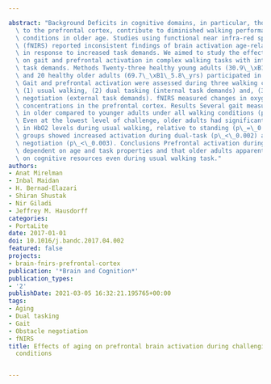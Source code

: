---
abstract: "Background Deficits in cognitive domains, in particular, those related\
  \ to the prefrontal cortex, contribute to diminished walking performance in complex\
  \ conditions in older age. Studies using functional near infra-red spectroscopy\
  \ (fNIRS) reported inconsistent findings of brain activation age-related changes\
  \ in response to increased task demands. We aimed to study the effects of aging\
  \ on gait and prefrontal activation in complex walking tasks with internal and external\
  \ task demands. Methods Twenty-three healthy young adults (30.9\_\xB1\_3.7\_yrs)\
  \ and 20 healthy older adults (69.7\_\xB1\_5.8\_yrs) participated in this study.\
  \ Gait and prefrontal activation were assessed during three walking conditions:\
  \ (1) usual walking, (2) dual tasking (internal task demands) and, (3) obstacle\
  \ negotiation (external task demands). fNIRS measured changes in oxygenated hemoglobin\
  \ concentrations in the prefrontal cortex. Results Several gait measures were worse\
  \ in older compared to younger adults under all walking conditions (p\_<\_0.005).\
  \ Even at the lowest level of challenge, older adults had significant increases\
  \ in HbO2 levels during usual walking, relative to standing (p\_=\_0.006). Both\
  \ groups showed increased activation during dual-task (p\_<\_0.002) and during obstacle\
  \ negotiation (p\_<\_0.003). Conclusions Prefrontal activation during walking is\
  \ dependent on age and task properties and that older adults apparently rely more\
  \ on cognitive resources even during usual walking task."
authors:
- Anat Mirelman
- Inbal Maidan
- H. Bernad-Elazari
- Shiran Shustak
- Nir Giladi
- Jeffrey M. Hausdorff
categories:
- PortaLite
date: 2017-01-01
doi: 10.1016/j.bandc.2017.04.002
featured: false
projects:
- brain-fnirs-prefrontal-cortex
publication: '*Brain and Cognition*'
publication_types:
- '2'
publishDate: 2021-03-05 16:32:21.195765+00:00
tags:
- Aging
- Dual tasking
- Gait
- Obstacle negotiation
- fNIRS
title: Effects of aging on prefrontal brain activation during challenging walking
  conditions

---
